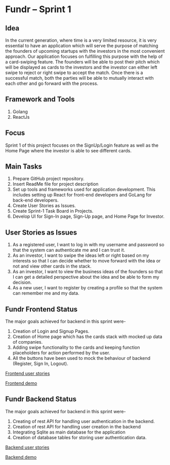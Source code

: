 # Fundr – Sprint 1

## Idea
In the current generation, where time is a very limited resource, it is very essential to have an application which will serve the purpose of matching the founders of upcoming startups with the investors in the most convenient approach. 
Our application focuses on fulfilling this purpose with the help of a card-swiping feature.  The founders will be able to post their pitch which will be displayed as cards to the investors and the investor can either left swipe to reject or right swipe to accept the match. Once there is a successful match, both the parties will be able to mutually interact with each other and go forward with the process.

## Framework and Tools
1.  Golang
2. ReactJs

## Focus
Sprint 1 of this project focuses on the SignUp/Login feature as well as the Home Page where the investor is able to see different cards.

## Main Tasks
1. Prepare GitHub project repository.
2. Insert ReadMe file for project description
3. Set up tools and frameworks used for application development. This includes setting up React for front-end developers and GoLang for back-end developers.
4. Create User Stories as Issues.
5. Create Sprint-1 Task Board in Projects.
6. Develop UI for Sign-In page, Sign-Up page, and Home Page for Investor.

## User Stories as Issues
1. As a registered user, I want to log in with my username and password so that the system can authenticate me and I can trust it.
2. As an investor, I want to swipe the ideas left or right based on my interests so that I can decide whether to move forward with the idea or not and view other cards in the stack.
3. As an investor, I want to view the business ideas of the founders so that I can get a detailed perspective about the idea and be able to form my decision.
4. As a new user, I want to register by creating a profile so that the system can remember me and my data.




## Fundr Frontend Status

The major goals achieved for backend in this sprint were-
1) Creation of Login and Signup Pages.
2) Creation of Home page which has the cards stack with mocked up data of companies.
3) Adding swipe functionality to the cards and keeping function placeholders for action performed by the user.
4) All the buttons have been used to mock the behaviour of backend (Register, Sign In, Logout).


[Frontend user stories](https://github.com/tanishqshek/Fundr/issues?q=label%3A%22user+story+-+frontend%22+is%3Aclosed)

[Frontend demo](https://drive.google.com/file/d/1cVPDzt5knC0sZTtrooPgBjx3v-RULk4n/view?usp=sharing)


## Fundr Backend Status

The major goals achieved for backend in this sprint were-
1) Creating of rest API for handling user authentication in the backend.
2) Creation of rest API for handling user creation in the backend
3) Integrating Sqlite as main database for the application 
4) Creation of database tables for storing user authentication data.


[Backend user stories](https://github.com/tanishqshek/Fundr/issues?q=label%3A%22User+Story+-+Backend%22+is%3Aclosed)

[Backend demo](https://drive.google.com/file/d/1IQQ0DDr4YYR4nRZQsLgDhev-UM42C03s/view?usp=sharin)


